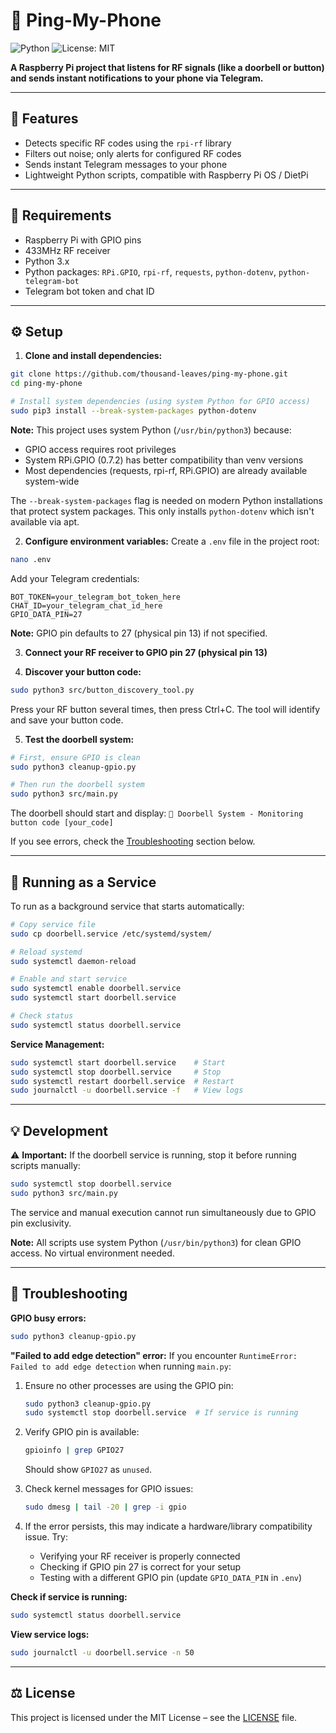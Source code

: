 # 📳 Ping-My-Phone

![Python](https://img.shields.io/badge/python-3.11-blue)
![License: MIT](https://img.shields.io/badge/License-MIT-yellow.svg)

**A Raspberry Pi project that listens for RF signals (like a doorbell or button) and sends instant notifications to your phone via Telegram.**

---

## 🚀 Features

* Detects specific RF codes using the `rpi-rf` library
* Filters out noise; only alerts for configured RF codes
* Sends instant Telegram messages to your phone
* Lightweight Python scripts, compatible with Raspberry Pi OS / DietPi

---

## 🧰 Requirements

* Raspberry Pi with GPIO pins
* 433MHz RF receiver
* Python 3.x
* Python packages: `RPi.GPIO`, `rpi-rf`, `requests`, `python-dotenv`, `python-telegram-bot`
* Telegram bot token and chat ID

---

## ⚙️ Setup

1. **Clone and install dependencies:**
```bash
git clone https://github.com/thousand-leaves/ping-my-phone.git
cd ping-my-phone

# Install system dependencies (using system Python for GPIO access)
sudo pip3 install --break-system-packages python-dotenv
```

**Note:** This project uses system Python (`/usr/bin/python3`) because:
- GPIO access requires root privileges
- System RPi.GPIO (0.7.2) has better compatibility than venv versions
- Most dependencies (requests, rpi-rf, RPi.GPIO) are already available system-wide

The `--break-system-packages` flag is needed on modern Python installations that protect system packages. This only installs `python-dotenv` which isn't available via apt.

2. **Configure environment variables:**
Create a `.env` file in the project root:
```bash
nano .env
```

Add your Telegram credentials:
```env
BOT_TOKEN=your_telegram_bot_token_here
CHAT_ID=your_telegram_chat_id_here
GPIO_DATA_PIN=27
```

**Note:** GPIO pin defaults to 27 (physical pin 13) if not specified.

3. **Connect your RF receiver to GPIO pin 27 (physical pin 13)**

4. **Discover your button code:**
```bash
sudo python3 src/button_discovery_tool.py
```
Press your RF button several times, then press Ctrl+C. The tool will identify and save your button code.

5. **Test the doorbell system:**
```bash
# First, ensure GPIO is clean
sudo python3 cleanup-gpio.py

# Then run the doorbell system
sudo python3 src/main.py
```

The doorbell should start and display: `🔔 Doorbell System - Monitoring button code [your_code]`

If you see errors, check the [Troubleshooting](#-troubleshooting) section below.

---

## 🔧 Running as a Service

To run as a background service that starts automatically:

```bash
# Copy service file
sudo cp doorbell.service /etc/systemd/system/

# Reload systemd
sudo systemctl daemon-reload

# Enable and start service
sudo systemctl enable doorbell.service
sudo systemctl start doorbell.service

# Check status
sudo systemctl status doorbell.service
```

**Service Management:**
```bash
sudo systemctl start doorbell.service    # Start
sudo systemctl stop doorbell.service     # Stop
sudo systemctl restart doorbell.service  # Restart
sudo journalctl -u doorbell.service -f   # View logs
```

---

## 💡 Development

⚠️ **Important:** If the doorbell service is running, stop it before running scripts manually:

```bash
sudo systemctl stop doorbell.service
sudo python3 src/main.py
```

The service and manual execution cannot run simultaneously due to GPIO pin exclusivity.

**Note:** All scripts use system Python (`/usr/bin/python3`) for clean GPIO access. No virtual environment needed.

---

## 🔧 Troubleshooting

**GPIO busy errors:**
```bash
sudo python3 cleanup-gpio.py
```

**"Failed to add edge detection" error:**
If you encounter `RuntimeError: Failed to add edge detection` when running `main.py`:

1. Ensure no other processes are using the GPIO pin:
   ```bash
   sudo python3 cleanup-gpio.py
   sudo systemctl stop doorbell.service  # If service is running
   ```

2. Verify GPIO pin is available:
   ```bash
   gpioinfo | grep GPIO27
   ```
   Should show `GPIO27` as `unused`.

3. Check kernel messages for GPIO issues:
   ```bash
   sudo dmesg | tail -20 | grep -i gpio
   ```

4. If the error persists, this may indicate a hardware/library compatibility issue. Try:
   - Verifying your RF receiver is properly connected
   - Checking if GPIO pin 27 is correct for your setup
   - Testing with a different GPIO pin (update `GPIO_DATA_PIN` in `.env`)

**Check if service is running:**
```bash
sudo systemctl status doorbell.service
```

**View service logs:**
```bash
sudo journalctl -u doorbell.service -n 50
```

---

## ⚖️ License

This project is licensed under the MIT License – see the [LICENSE](LICENSE) file.
